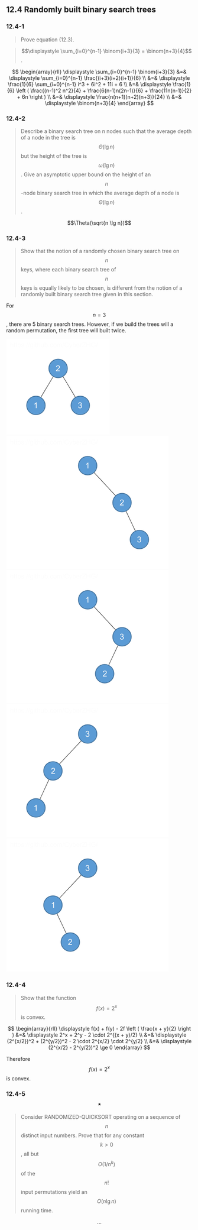 ## 12.4 Randomly built binary search trees

### 12.4-1

> Prove equation (12.3).

> $$\displaystyle \sum_{i=0}^{n-1} \binom{i+3}{3} = \binom{n+3}{4}$$.

$$
\begin{array}{rll}
\displaystyle \sum_{i=0}^{n-1} \binom{i+3}{3}
&=& \displaystyle \sum_{i=0}^{n-1} \frac{(i+3)(i+2)(i+1)}{6} \\
&=& \displaystyle \frac{1}{6} \sum_{i=0}^{n-1} i^3 + 6i^2 + 11i + 6 \\
&=& \displaystyle \frac{1}{6} \left ( \frac{(n-1)^2 n^2}{4} + \frac{6(n-1)n(2n-1)}{6} + \frac{11n(n-1)}{2} + 6n \right ) \\
&=& \displaystyle \frac{n(n+1)(n+2)(n+3)}{24} \\
&=& \displaystyle \binom{n+3}{4}
\end{array}
$$

### 12.4-2

> Describe a binary search tree on n nodes such that the average depth of a node in the tree is $$\Theta(\lg n)$$ but the height of the tree is $$\omega(\lg n)$$. Give an asymptotic upper bound on the height of an $$n$$-node binary search tree in which the average depth of a node is $$\Theta(\lg n)$$.

$$\Theta(\sqrt{n \lg n})$$

### 12.4-3

> Show that the notion of a randomly chosen binary search tree on $$n$$ keys, where each binary search tree of $$n$$ keys is equally likely to be chosen, is different from the notion of a randomly built binary search tree given in this section.

For $$n=3$$, there are 5 binary search trees. However, if we build the trees will a random permutation, the first tree will built twice.

![](img/12.4-3_1.png)
![](img/12.4-3_2.png)
![](img/12.4-3_3.png)
![](img/12.4-3_4.png)
![](img/12.4-3_5.png)

### 12.4-4

> Show that the function $$f(x) = 2^x$$ is convex.

$$
\begin{array}{rll}
\displaystyle f(x) + f(y) - 2f \left ( \frac{x + y}{2} \right )
&=& \displaystyle 2^x + 2^y - 2 \cdot 2^{(x + y)/2} \\
&=& \displaystyle (2^{x/2})^2 + (2^{y/2})^2 - 2 \cdot 2^{x/2} \cdot 2^{y/2} \\
&=& \displaystyle (2^{x/2} - 2^{y/2})^2 \ge 0
\end{array}
$$

Therefore $$f(x) = 2^x$$ is convex.

### 12.4-5 $$\star$$

> Consider RANDOMIZED-QUICKSORT operating on a sequence of $$n$$ distinct input numbers. Prove that for any constant $$k > 0$$, all but $$O(1/n^k)$$ of the $$n!$$ input permutations yield an $$O(n\lg n)$$ running time.

$$\dots$$
